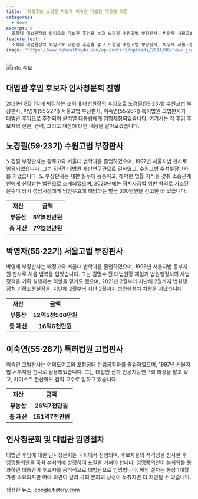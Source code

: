 ```yaml
---
title:  최종후보 노경필 박영재 이숙연 대법관 대통령 제청
categories:
  - News
excerpt: >
  조희대 대법원장의 퇴임으로 대법관 후임을 놓고 노경필 수원고법 부장판사, 박영재 서울고법 부장판사, 이숙연 특허법원 고법판사가 윤석열 대통령에게 임명제청했다. 노 부장판사는 법률 지식과 판단 능력, 사법부 독립에 대한 확고한 신념 등을 겸비해 국민의 재판받을 권리를 보장하고, 박 부장판사는 사법 업무 경험과 법률 지식, 사법행정 능력을, 이 판사는 법률 지식과 재판 실무능력을 갖췄다. 노 경필 부장판사는 정치자금법 위반 사건에서 주목받은 바 있으며 개인 재산이 7억2천만원, 박 영재 부장판사의 재산은 16억6천만원, 이숙연 고법판사의 재산은 151억7천만원으로 확인됐다. 대법관 임명에는 국회 동의가 필요하며, 통상적으로 1개월 가량 소요되나 여야 의견이 갈릴 경우 지연될 수 있다.
feature_text: >
  조희대 대법원장의 퇴임으로 대법관 후임을 놓고 노경필 수원고법 부장판사, 박영재 서울고법 부장판사, 이숙연 특허법원 고법판사가 윤석열 대통령에게 임명제청했다. 노 부장판사는 법률 지식과 판단 능력, 사법부 독립에 대한 확고한 신념 등을 겸비해 국민의 재판받을 권리를 보장하고, 박 부장판사는 사법 업무 경험과 법률 지식, 사법행정 능력을, 이 판사는 법률 지식과 재판 실무능력을 갖췄다. 노 경필 부장판사는 정치자금법 위반 사건에서 주목받은 바 있으며 개인 재산이 7억2천만원, 박 영재 부장판사의 재산은 16억6천만원, 이숙연 고법판사의 재산은 151억7천만원으로 확인됐다. 대법관 임명에는 국회 동의가 필요하며, 통상적으로 1개월 가량 소요되나 여야 의견이 갈릴 경우 지연될 수 있다.
image: 'https://www.behealthy4u.com/wp-content/uploads/2024/06/news.jpg'
---
```


<p><img src="https://www.behealthy4u.com/wp-content/uploads/2024/06/news.jpg" alt="info 속보" /></p>

<h2 data-ke-size="size26">대법관 후임 후보자 인사청문회 진행</h2>

<p data-ke-size="size16">2021년 8월 1일에 퇴임하는 조희대 대법원장의 후임으로 노경필(59·23기) 수원고법 부장판사, 박영재(55·22기) 서울고법 부장판사, 이숙연(55·26기) 특허법원 고법판사가 대법관 후임으로 추천되어 윤석열 대통령에게 임명제청되었습니다. 여기서는 각 후임 후보자의 신분, 경력, 그리고 재산에 대한 내용을 알아보겠습니다.</p>

<h2 data-ke-size="size26">노경필(59·23기) 수원고법 부장판사</h2>

<p data-ke-size="size16">노경필 부장판사는 광주고와 서울대 법학과를 졸업하였으며, 1997년 서울지법 판사로 임용되었습니다. 그는 5년간 대법원 재판연구관으로 일하였고, 수원고법 수석부장판사를 지냈습니다. 노 부장판사는 재판 실무에 능통하고, 해박한 법률 지식을 갖춰 소송관계인에게 신망받는 법관으로 소개되었으며, 2020년에는 정치자금법 위반 혐의로 기소된 은수미 당시 성남시장에게 당선무효에 해당하는 벌금 300만원을 선고한 바 있습니다.</p>

<table>
  <tr>
    <td style="text-align: center; height: 17px;"><b>재산</b></td>
    <td style="text-align: center; height: 17px;"><b>금액</b></td>
  </tr>
  <tr>
    <td style="text-align: center; height: 17px;"><b>부동산</b></td>
    <td style="text-align: center; height: 17px;"><b>5억5천만원</b></td>
  </tr>
  <tr>
    <td style="text-align: center; height: 17px;"><b>총 재산</b></td>
    <td style="text-align: center; height: 17px;"><b>7억2천만원</b></td>
  </tr>
</table>

<h2 data-ke-size="size26">박영재(55·22기) 서울고법 부장판사</h2>

<p data-ke-size="size16">박영재 부장판사는 배정고와 서울대 법학과를 졸업하였으며, 1996년 서울지법 동부지원 판사로 처음 법복을 입었습니다. 그는 김명수 전 대법원장 재임기 법원행정처의 사법 정책을 기획·실행하는 역할을 맡기도 했으며, 2021년 2월부터 지난해 2월까지 법원행정처 기획조정실장을, 지난해 2월부터 지난 2월까지 법원행정처 차장을 지냈습니다.</p>

<table>
  <tr>
    <td style="text-align: center; height: 17px;"><b>재산</b></td>
    <td style="text-align: center; height: 17px;"><b>금액</b></td>
  </tr>
  <tr>
    <td style="text-align: center; height: 17px;"><b>부동산</b></td>
    <td style="text-align: center; height: 17px;"><b>12억5천500만원</b></td>
  </tr>
  <tr>
    <td style="text-align: center; height: 17px;"><b>총 재산</b></td>
    <td style="text-align: center; height: 17px;"><b>16억6천만원</b></td>
  </tr>
</table>

<h2 data-ke-size="size26">이숙연(55·26기) 특허법원 고법판사</h2>

<p data-ke-size="size16">이숙연 고법판사는 여의도여고와 포항공대 산업공학과를 졸업하였으며, 1997년 서울지법 서부지원 판사로 임용되었습니다. 그는 대법원 산하 인공지능연구회 회장을 맡고 있고, 카이스트 전산학부 겸직 교수로 일하고 있습니다.</p>

<table>
  <tr>
    <td style="text-align: center; height: 17px;"><b>재산</b></td>
    <td style="text-align: center; height: 17px;"><b>금액</b></td>
  </tr>
  <tr>
    <td style="text-align: center; height: 17px;"><b>부동산</b></td>
    <td style="text-align: center; height: 17px;"><b>26억7천만원</b></td>
  </tr>
  <tr>
    <td style="text-align: center; height: 17px;"><b>총 재산</b></td>
    <td style="text-align: center; height: 17px;"><b>151억7천만원</b></td>
  </tr>
</table>

<h2 data-ke-size="size26">인사청문회 및 대법관 임명절차</h2>

<p data-ke-size="size16">대법관 후임에 대한 인사청문회는 국회에서 진행되며, 후보자들의 적격성을 심사한 후 임명동의안을 국회 본회의에 상정하여 표결을 거쳐야 합니다. 임명동의안이 본회의를 통과하면 대통령이 후보자를 공식적으로 대법관으로 임명합니다. 해당 절차는 통상 1개월가량 소요되지만 여야 의견이 갈려 국회 본회의 상정이 늦춰지면 더 지연될 수 있습니다.</p>
생생한 뉴스, <a href="https://qoogle.tistory.com" rel="dofollow">qoogle.tistory.com</a>



